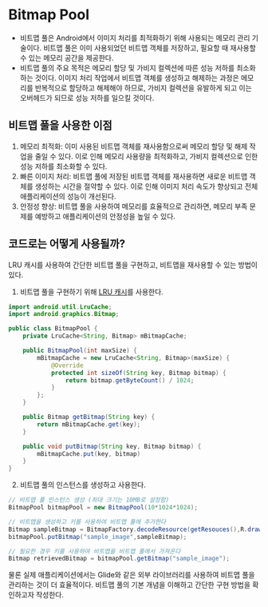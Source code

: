 # Bitmap Pool

* 비트맵 풀은 Android에서 이미지 처리를 최적화하기 위해 사용되는 메모리 관리 기술이다. 비트맵 풀은 이미 사용되었던 비트맵 객체를 저장하고, 필요할 때 재사용할 수 있는 메모리
  공간을 제공한다.
* 비트맵 풀의 주요 목적은 메모리 할당 및 가비지 컬렉션에 따른 성능 저하를 최소화하는 것이다. 이미지 처리 작업에서 비트맵 객체를 생성하고 해제하는 과정은 메모리를 반복적으로 할당하고 해제해야 하므로, 가비지
  컬렉션을 유발하게 되고 이는 오버헤드가 되므로 성능 저하를 일으킬 것이다.

## 비트맵 풀을 사용한 이점

1. 메모리 최적화: 이미 사용된 비트맵 객체를 재사용함으로써 메모리 할당 및 해제 작업을 줄일 수 있다. 이로 인해 메모리 사용량을 최적화하고, 가비지 컬렉션으로 인한 성능 저하를 최소화할 수 있다.
2. 빠른 이미지 처리: 비트맵 풀에 저장된 비트맵 객체를 재사용하면 새로운 비트맵 객체를 생성하는 시간을 절약할 수 있다. 이로 인해 이미지 처리 속도가 향상되고 전체 애플리케이션의 성능이 개선된다.
3. 안정성 향상: 비트맵 풀을 사용하여 메모리를 효율적으로 관리하면, 메모리 부족 문제를 예방하고 애플리케이션의 안정성을 높일 수 있다.

## 코드로는 어떻게 사용될까?

LRU 캐시를 사용하여 간단한 비트맵 풀을 구현하고, 비트맵을 재사용할 수 있는 방법이 있다.

1. 비트맵 풀을 구현하기 위해 [LRU 캐시](..%2F..%2FOS%2FLRU%20%EC%BA%90%EC%8B%9C.md)를 사용한다.

```java
import android.util.LruCache;
import android.graphics.Bitmap;

public class BitmapPool {
    private LruCache<String, Bitmap> mBitmapCache;

    public BitmapPool(int maxSize) {
        mBitmapCache = new LruCache<String, Bitmap>(maxSize) {
            @Override
            protected int sizeOf(String key, Bitmap bitmap) {
                return bitmap.getByteCount() / 1024;
            }
        };
    }

    public Bitmap getBitmap(String key) {
        return mBitmapCache.get(key);
    }

    public void putBitmap(String key, Bitmap bitmap) {
        mBitmapCache.put(key, bitmap)
    }
}
```

2. 비트맵 풀의 인스턴스를 생성하고 사용한다.

```java
// 비트맵 풀 인스턴스 생성 (최대 크기는 10MB로 설정함)
BitmapPool bitmapPool = new BitmapPool(10*1024*1024);

// 비트맵을 생성하고 키를 사용하여 비트맵 풀에 추가한다
Bitmap sampleBitmap = BitmapFactory.decodeResource(getResouces(),R.drawable.sampe_image);
bitmapPool.putBitmap("sample_image",sampleBitmap);

// 필요한 경우 키를 사용하여 비트맵을 비트맵 풀에서 가져온다
Bitmap retrievedBitmap = bitmapPool.getBitmap("sample_image");
```

물론 실제 애플리케이션에서는 Glide와 같은 외부 라이브러리를 사용하여 비트맵 풀을 관리하는 것이 더 효율적이다. 비트맵 풀의 기본 개념을 이해하고 간단한 구현 방법을 확인하고자 작성한다.
